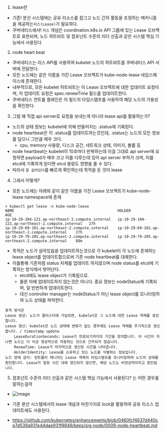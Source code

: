 1. lease란
- 기존! 분산 시스템에는 공유 리소스를 잠그고 노드 간의 활동을 조정하는 메커니즘을 제공하는`리스(Lease)`가 필요하다.
- 쿠버네티스에서! `리스` 개념은 coordination.k8s.io API 그룹에 있는 Lease 오브젝트로 표현되며, 노드 하트비트 및 컴포넌트 수준의 리더 선출과 같은 시스템 핵심 기능에서 사용된다

2. node heart beat
- 쿠버네티스는 리스 API를 사용하여 kubelet 노드의 하트비트를 쿠버네티스 API 서버에 전달한다.
- 모든 노드에는 같은 이름을 가진 Lease 오브젝트가 kube-node-lease 네임스페이스에 존재한다.
- 내부적으로, 모든 kubelet 하트비트는 이 Lease 오브젝트에 대한 업데이트 요청이며, 이 업데이트 요청은 spec.renewTime 필드를 업데이트한다.
- 쿠버네티스 컨트롤 플레인은 이 필드의 타임스탬프를 사용하여 해당 노드의 가용성을 확인한다.

3. 그럼 왜 직접 api server로 요청을 보내는게 아니라 lease api를 활용하는가?
- 노드의 상태 정보는 kubelet에 의해 만들어지는 .status에 기록된다.
- node heartbeat은 이 .status를 업데이트하는것인데, .status는 노드의 모든 정보를 담으니 그만큼 매우 크다.
  - cpu, memory 사용량, 디스크 공간, 네트워크 상태, 이미지, 볼륨 등
- node heartbeat는 kubelet이 10초마다 반복하는데 이걸 그대로 api server에 요청하면 payload가 매우 크고 이를 다루는데 있어 api server 부하가 크며, 이를 etcd에 기록하게 된다면 etcd 용량도 영향을 줄 수 있다.
- 따라서 `잘 살아있다`를 빠르게 확인하는데 목적을 둔 것이 lease

4. 그래서 어떻게?
- 모든 노드에는 아래와 같이 같은 이름을 가진 Lease 오브젝트가 kube-node-lease namespace에 존재
```
> kubectl get lease -n kube-node-lease
NAME                                               HOLDER                                             AGE
ip-10-29-104-121.ap-northeast-2.compute.internal   ip-10-29-104-121.ap-northeast-2.compute.internal   27h
ip-10-29-69-101.ap-northeast-2.compute.internal    ip-10-29-69-101.ap-northeast-2.compute.internal    27h
ip-10-29-79-205.ap-northeast-2.compute.internal    ip-10-29-79-205.ap-northeast-2.compute.internal    88m
```
- 목적은 노드가 살아있음을 업데이트하는것으로 각 kubelet이 각 노드에 존재하는 lease object를 업데이트함으로써 기존 node heartbeat를 대체한다.
- 이를통해 기존처럼 status 자체를 업데이트 하지않으며 node status를 etcd에 기록하는 방식에서 벗어난다.
  - etcd에도 lease object가 기록됨으로.
  - 물론 아예 업데이트하지 않는것은 아니다. 중요 정보는 nodeStatus에 기록되며, 덜 빈번하게 업데이트한다.
  - 대신 controller manager는 nodeStatus가 아닌 lease object를 모니터링하여 노드 상태를 파악한다.

```
동작 방식은
Lease 생성: 노드가 클러스터에 가입되면, kubelet은 그 노드에 대한 Lease 객체를 생성합니다.
Lease 갱신: kubelet은 노드 상태에 변화가 없는 경우에도 Lease 객체를 주기적으로 갱신합니다. / timestamp update
    LeaseDurationSeconds: Lease가 만료되기까지의 기간을 정의합니다. 이 시간이 지나면 노드는 더 이상 정상적으로 작동하는 것으로 간주되지 않습니다.
    RenewTime: Lease가 마지막으로 갱신된 시간을 나타냅니다.
    HolderIdentity: Lease를 소유하고 있는 노드를 식별하는 정보입니다.  
노드 장애 감지: 컨트롤러 매니저는 Lease 객체의 타임스탬프를 모니터링하여 노드의 상태를 판단합니다. Lease가 일정 시간 내에 갱신되지 않으면, 해당 노드는 비정상적이라고 판단됩니다.
```

5. 컴포넌트 수준의 리더 선출과 같은 시스템 핵심 기능에서 사용된다? 는 어떤 경우를 말하는걸까
- ![image](https://github.com/user-attachments/assets/3a982d38-96ce-4c18-baca-e53ea18d4899)
- 기존 분산 시스템에서의 lease 개념과 마찬가지로 lock을 활용하여 공유 리소스 업데이트에도 사용된다.

- https://github.com/kubernetes/enhancements/blob/0460fcf4637d440ce7d539a931e44dae931f9849/keps/sig-node/0009-node-heartbeat.md
  
